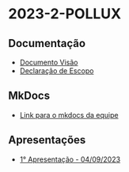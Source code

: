 # 2023-2-POLLUX

## Documentação
- [Documento Visão](/Entregas/Documento%20Visão.pdf)
- [Declaração de Escopo](/Entregas/Declaração%20de%20Escopo%20do%20Produto.pdf)

## MkDocs
- [Link para o mkdocs da equipe](https://fga0138-mds-ajax.github.io/2023-2-POLLUX/)

## Apresentações
- [1° Apresentação - 04/09/2023](Apresentações/1°%20Apresentação.pdf)
